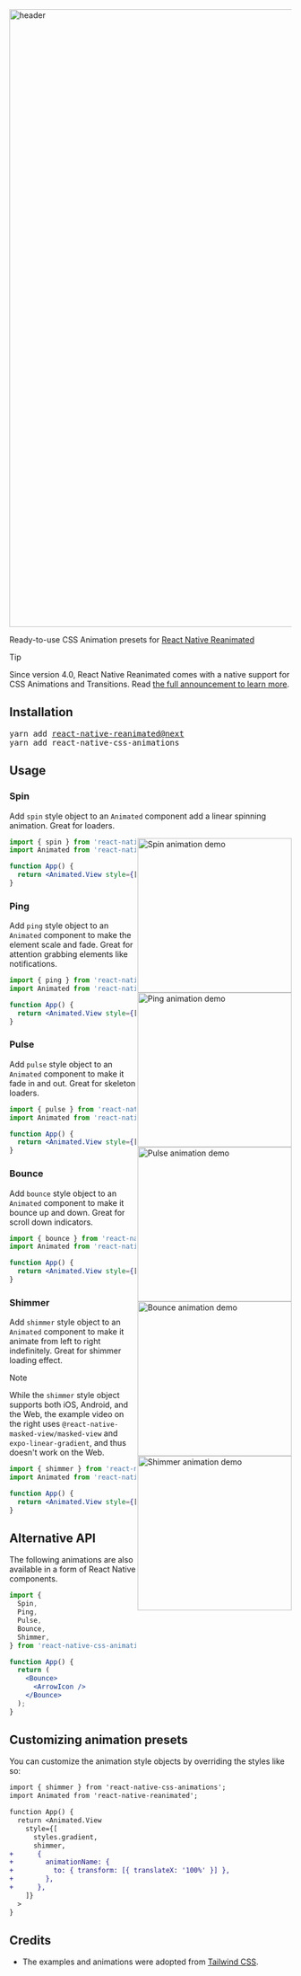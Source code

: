 <img width="1100" alt="header" src="https://github.com/user-attachments/assets/cbf6ecfa-8a0f-4841-8fc0-982aa04e618e" />

Ready-to-use CSS Animation presets for [React Native Reanimated](https://docs.swmansion.com/react-native-reanimated/)

> [!TIP]
> Since version 4.0, React Native Reanimated comes with a native support for CSS Animations and Transitions. Read [the full announcement to learn more](https://blog.swmansion.com/).

## Installation

<pre>
yarn add <a href="https://github.com/software-mansion/react-native-reanimated" target="_blank">react-native-reanimated@next</a>
yarn add react-native-css-animations
</pre>

## Usage

### Spin

Add `spin` style object to an `Animated` component add a linear spinning animation. Great for loaders.

<img src="https://github.com/user-attachments/assets/d3a87650-83f4-476b-bf85-832a3a2d0fea" alt="Spin animation demo" align="right" width="275" />

```jsx
import { spin } from 'react-native-css-animations';
import Animated from 'react-native-reanimated';

function App() {
  return <Animated.View style={[styles.spinner, spin]} />;
}
```

### Ping

Add `ping` style object to an `Animated` component to make the element scale and fade. Great for attention grabbing elements like notifications.

<img src="https://github.com/user-attachments/assets/51c604b4-621b-4821-ab9a-f289f15e07ae" alt="Ping animation demo" align="right" width="275" />

```jsx
import { ping } from 'react-native-css-animations';
import Animated from 'react-native-reanimated';

function App() {
  return <Animated.View style={[styles.notification, ping]} />;
}
```

### Pulse

Add `pulse` style object to an `Animated` component to make it fade in and out. Great for skeleton loaders.

<img src="https://github.com/user-attachments/assets/d36924b1-f4f8-4bd4-b3dd-a298d3b2f4b6" alt="Pulse animation demo" align="right" width="275"/>

```jsx
import { pulse } from 'react-native-css-animations';
import Animated from 'react-native-reanimated';

function App() {
  return <Animated.View style={[styles.skeleton, pulse]} />;
}
```

### Bounce

Add `bounce` style object to an `Animated` component to make it bounce up and down. Great for scroll down indicators.

<img src="https://github.com/user-attachments/assets/81e75ed0-b7ec-4f56-a06a-c593a626cb39" alt="Bounce animation demo" align="right" width="275" />

```jsx
import { bounce } from 'react-native-css-animations';
import Animated from 'react-native-reanimated';

function App() {
  return <Animated.View style={[styles.arrow, bounce]} />;
}
```

### Shimmer

Add `shimmer` style object to an `Animated` component to make it animate from left to right indefinitely. Great for shimmer loading effect.

<img src="https://github.com/user-attachments/assets/81e75ed0-b7ec-4f56-a06a-c593a626cb39" alt="Shimmer animation demo" align="right" width="275" />

> [!NOTE]
> While the `shimmer` style object supports both iOS, Android, and the Web, the example video on the right uses `@react-native-masked-view/masked-view` and `expo-linear-gradient`, and thus doesn't work on the Web.

```jsx
import { shimmer } from 'react-native-css-animations';
import Animated from 'react-native-reanimated';

function App() {
  return <Animated.View style={[styles.gradient, shimmer]} />;
}
```

## Alternative API

The following animations are also available in a form of React Native components.

```jsx
import {
  Spin,
  Ping,
  Pulse,
  Bounce,
  Shimmer,
} from 'react-native-css-animations';

function App() {
  return (
    <Bounce>
      <ArrowIcon />
    </Bounce>
  );
}
```

## Customizing animation presets

You can customize the animation style objects by overriding the styles like so:

```diff
import { shimmer } from 'react-native-css-animations';
import Animated from 'react-native-reanimated';

function App() {
  return <Animated.View
    style={[
      styles.gradient,
      shimmer,
+      {
+        animationName: {
+          to: { transform: [{ translateX: '100%' }] },
+        },
+      },
    ]}
  >
}
```

## Credits

- The examples and animations were adopted from [Tailwind CSS](https://tailwindcss.com/docs/animation).
